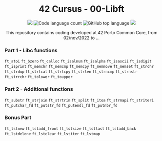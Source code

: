 <h1 align="center">
	42 Cursus - 00-Libft
</h1>

<p align="center">
	<img src="https://img.shields.io/github/languages/code-size/lbordonal/42-Cursus-00-Libft" />
	<img alt="Code language count" src="https://img.shields.io/github/languages/count/lbordonal/42-Cursus-00-Libft" />
	<img alt="GitHub top language" src="https://img.shields.io/github/languages/top/lbordonal/42-Cursus-00-Libft" />
	<img src="https://img.shields.io/github/last-commit/lbordonal/42-Cursus-00-Libft" />
</p>

<p align="center">
This repository contains coding developed at 42 Porto Common Core, from 02/nov/2022 to ...
</p>

<h3 align="left">
	Part 1 - Libc functions
</h3>

`ft_atoi` `ft_bzero` `ft_calloc` `ft_isalnum` `ft_isalpha` `ft_isascii` `ft_isdigit` `ft_isprint` `ft_memchr` `ft_memcmp` `ft_memcpy` `ft_memmove` `ft_memset` `ft_strchr` `ft_strdup` `ft_strlcat` `ft_strlcpy` `ft_strlen` `ft_strncmp` `ft_strnstr` `ft_strrchr` `ft_tolower` `ft_toupper` <br />

<h3 align="left">
	Part 2 - Additional functions
</h3>

`ft_substr` `ft_strjoin` `ft_strtrim` `ft_split` `ft_itoa` `ft_strmapi` `ft_striteri` `ft_putchar_fd` `ft_putstr_fd` `ft_putendl_fd` `ft_putnbr_fd` <br />

<h3 align="left">
	Bonus Part
</h3>

`ft_lstnew` `ft_lstadd_front` `ft_lstsize` `ft_lstlast` `ft_lstadd_back` `ft_lstdelone` `ft_lstclear` `ft_lstiter` `ft_lstmap`  <br />

